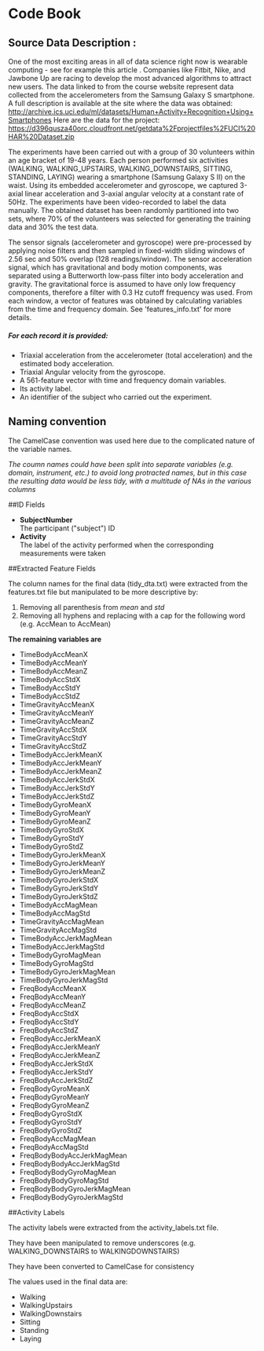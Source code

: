 # Code Book

## Source Data Description :

One of the most exciting areas in all of data science right now is wearable computing - see for example this article . Companies like Fitbit, Nike, and Jawbone Up are racing to develop the most advanced algorithms to attract new users. The data linked to from the course website represent data collected from the accelerometers from the Samsung Galaxy S smartphone. A full description is available at the site where the data was obtained:
http://archive.ics.uci.edu/ml/datasets/Human+Activity+Recognition+Using+Smartphones 
Here are the data for the project:
https://d396qusza40orc.cloudfront.net/getdata%2Fprojectfiles%2FUCI%20HAR%20Dataset.zip 

The experiments have been carried out with a group of 30 volunteers within an age bracket of 19-48 years. Each person performed six activities (WALKING, WALKING_UPSTAIRS, WALKING_DOWNSTAIRS, SITTING, STANDING, LAYING) wearing a smartphone (Samsung Galaxy S II) on the waist. Using its embedded accelerometer and gyroscope, we captured 3-axial linear acceleration and 3-axial angular velocity at a constant rate of 50Hz. The experiments have been video-recorded to label the data manually. The obtained dataset has been randomly partitioned into two sets, where 70% of the volunteers was selected for generating the training data and 30% the test data. 

The sensor signals (accelerometer and gyroscope) were pre-processed by applying noise filters and then sampled in fixed-width sliding windows of 2.56 sec and 50% overlap (128 readings/window). The sensor acceleration signal, which has gravitational and body motion components, was separated using a Butterworth low-pass filter into body acceleration and gravity. The gravitational force is assumed to have only low frequency components, therefore a filter with 0.3 Hz cutoff frequency was used. From each window, a vector of features was obtained by calculating variables from the time and frequency domain. See 'features_info.txt' for more details. 

##### For each record it is provided:

- Triaxial acceleration from the accelerometer (total acceleration) and the estimated body acceleration.
- Triaxial Angular velocity from the gyroscope. 
- A 561-feature vector with time and frequency domain variables. 
- Its activity label. 
- An identifier of the subject who carried out the experiment.


## Naming convention
The CamelCase convention was used here due to the complicated nature of the variable names.

*The coumn names could have been split into separate variables (e.g. domain, instrument, etc.) to avoid long protracted names, but in this case the resulting data would be less tidy, with a multitude of NAs in the various columns*


##ID Fields

* **SubjectNumber**  
The participant ("subject") ID  
* **Activity**  
The label of the activity performed when the corresponding measurements were taken  


##Extracted Feature Fields

The column names for the final data (tidy_dta.txt) were extracted from the features.txt file but manipulated to be more descriptive by:  

1. Removing all parenthesis from *mean* and *std*
2. Removing all hyphens and replacing with a cap for the following word (e.g. AccMean to AccMean)

**The remaining variables are**  

* TimeBodyAccMeanX  
* TimeBodyAccMeanY  
* TimeBodyAccMeanZ  
* TimeBodyAccStdX  
* TimeBodyAccStdY  
* TimeBodyAccStdZ  
* TimeGravityAccMeanX  
* TimeGravityAccMeanY  
* TimeGravityAccMeanZ  
* TimeGravityAccStdX  
* TimeGravityAccStdY  
* TimeGravityAccStdZ  
* TimeBodyAccJerkMeanX  
* TimeBodyAccJerkMeanY  
* TimeBodyAccJerkMeanZ  
* TimeBodyAccJerkStdX  
* TimeBodyAccJerkStdY  
* TimeBodyAccJerkStdZ  
* TimeBodyGyroMeanX  
* TimeBodyGyroMeanY  
* TimeBodyGyroMeanZ  
* TimeBodyGyroStdX  
* TimeBodyGyroStdY  
* TimeBodyGyroStdZ  
* TimeBodyGyroJerkMeanX  
* TimeBodyGyroJerkMeanY  
* TimeBodyGyroJerkMeanZ  
* TimeBodyGyroJerkStdX  
* TimeBodyGyroJerkStdY  
* TimeBodyGyroJerkStdZ  
* TimeBodyAccMagMean  
* TimeBodyAccMagStd  
* TimeGravityAccMagMean  
* TimeGravityAccMagStd  
* TimeBodyAccJerkMagMean  
* TimeBodyAccJerkMagStd  
* TimeBodyGyroMagMean  
* TimeBodyGyroMagStd  
* TimeBodyGyroJerkMagMean  
* TimeBodyGyroJerkMagStd  
* FreqBodyAccMeanX  
* FreqBodyAccMeanY  
* FreqBodyAccMeanZ  
* FreqBodyAccStdX  
* FreqBodyAccStdY  
* FreqBodyAccStdZ  
* FreqBodyAccJerkMeanX  
* FreqBodyAccJerkMeanY  
* FreqBodyAccJerkMeanZ  
* FreqBodyAccJerkStdX  
* FreqBodyAccJerkStdY  
* FreqBodyAccJerkStdZ  
* FreqBodyGyroMeanX  
* FreqBodyGyroMeanY  
* FreqBodyGyroMeanZ  
* FreqBodyGyroStdX  
* FreqBodyGyroStdY  
* FreqBodyGyroStdZ  
* FreqBodyAccMagMean  
* FreqBodyAccMagStd  
* FreqBodyBodyAccJerkMagMean  
* FreqBodyBodyAccJerkMagStd  
* FreqBodyBodyGyroMagMean  
* FreqBodyBodyGyroMagStd  
* FreqBodyBodyGyroJerkMagMean  
* FreqBodyBodyGyroJerkMagStd  
 
 
##Activity Labels

The activity labels were extracted from the activity_labels.txt file.  

They have been manipulated to remove underscores (e.g. WALKING_DOWNSTAIRS to WALKINGDOWNSTAIRS)   

They have been converted to CamelCase for consistency  

The values used in the final data are:  

* Walking  
* WalkingUpstairs  
* WalkingDownstairs  
* Sitting  
* Standing  
* Laying  
